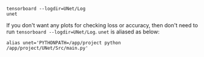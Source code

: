 ```
tensorboard --logdir=UNet/Log
unet
```
If you don't want any plots for checking loss or accuracy, then don't need to run `tensorboard --logdir=UNet/Log`. `unet` is aliased as below:
```
alias unet='PYTHONPATH=/app/project python /app/project/UNet/Src/main.py'
```

